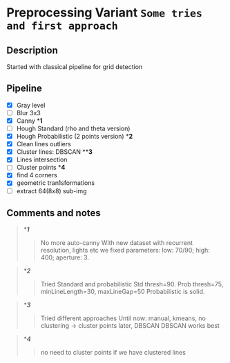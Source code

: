 # Preprocessing Variant `Some tries and first approach`

## Description
Started with classical pipeline for grid detection

## Pipeline
- [x] Gray level
- [ ] Blur 3x3
- [x] Canny ***1**
- [ ] Hough Standard (rho and theta version)
- [x] Hough Probabilistic (2 points version) ***2**
- [x] Clean lines outliers
- [x] Cluster lines: DBSCAN ****3**
- [x] Lines intersection
- [ ] Cluster points ***4**
- [x] find 4 corners
- [x] geometric tran1sformations
- [ ] extract 64(8x8) sub-img  

## Comments and notes
> ****1***
>> No more auto-canny
>> With new dataset with recurrent resolution, lights etc we fixed parameters:
>> low: 70/90; high: 400; aperture: 3. 

> ****2***
>> Tried Standard and probabilistic
>> Std thresh=90.
>> Prob thresh=75, minLineLength=30, maxLineGap=50
>> Probabilistic is solid.

> ****3***
>> Tried different approaches
>> Until now: manual, kmeans, no clustering -> cluster points later, DBSCAN
>> DBSCAN works best

> ****4***
>> no need to cluster points if we have clustered lines